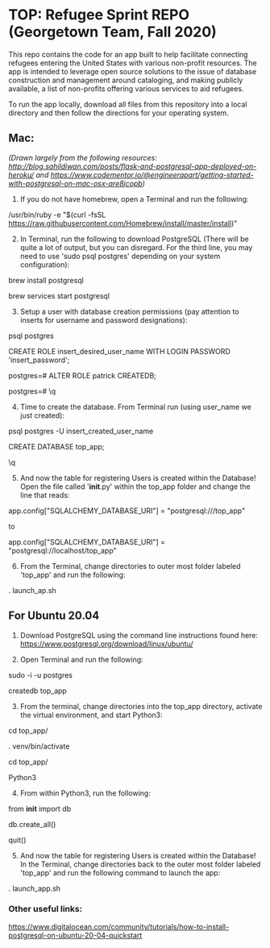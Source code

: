 # TOP: Refugee Sprint REPO (Georgetown Team, Fall 2020)

This repo contains the code for an app built to help facilitate connecting refugees entering the United States with various non-profit resources. The app is intended to leverage open source solutions to the issue of database construction and management around cataloging, and making publicly available, a list of non-profits offering various services to aid refugees.



To run the app locally, download all files from this repository into a local directory and then follow the directions for your operating system.

## Mac: 
*(Drawn largely from the following resources: http://blog.sahildiwan.com/posts/flask-and-postgresql-app-deployed-on-heroku/ and https://www.codementor.io/@engineerapart/getting-started-with-postgresql-on-mac-osx-are8jcopb)*

1. If you do not have homebrew, open a Terminal and run the following:

/usr/bin/ruby -e "$(curl -fsSL https://raw.githubusercontent.com/Homebrew/install/master/install)"

2. In Terminal, run the following to download PostgreSQL (There will be quite a lot of output, but you can disregard. For the third line, you may need to use 'sudo psql postgres' depending on your system configuration):

brew install postgresql

brew services start postgresql

3. Setup a user with database creation permissions (pay attention to inserts for username and password designations):

psql postgres

CREATE ROLE insert_desired_user_name WITH LOGIN PASSWORD 'insert_password';

postgres=# ALTER ROLE patrick CREATEDB; 

postgres=# \q

4. Time to create the database. From Terminal run (using user_name we just created):

psql postgres -U insert_created_user_name

CREATE DATABASE top_app;

\q

5. And now the table for registering Users is created within the Database! Open the file called '__init__.py' within the top_app folder and change the line that reads: 

app.config["SQLALCHEMY_DATABASE_URI"] = "postgresql:///top_app"

to 

app.config["SQLALCHEMY_DATABASE_URI"] = "postgresql://localhost/top_app"

6. From the Terminal, change directories to outer most folder labeled 'top_app' and run the following:

. launch_ap.sh




## For Ubuntu 20.04

1. Download PostgreSQL using the command line instructions found here: https://www.postgresql.org/download/linux/ubuntu/

2. Open Terminal and run the following:

sudo -i -u postgres

createdb top_app

3. From the terminal, change directories into the top_app directory, activate the virtual environment, and start Python3:

cd top_app/

. venv/bin/activate

cd top_app/

Python3

4. From within Python3, run the following:

from __init__ import db

db.create_all()

quit()

5. And now the table for registering Users is created within the Database! In the Terminal, change directories back to the outer most folder labeled 'top_app' and run the following command to launch the app:

. launch_app.sh



### Other useful links:
https://www.digitalocean.com/community/tutorials/how-to-install-postgresql-on-ubuntu-20-04-quickstart